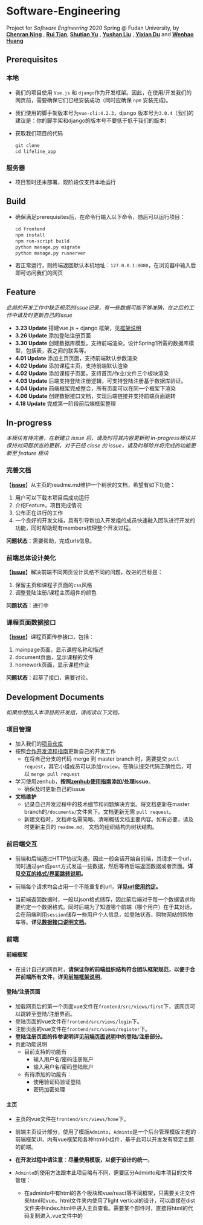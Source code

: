 # Software-Engineering

 Project for *Software Engineering* 2020 Spring @ Fudan University, by [**Chenran Ning**](< https://github.com/chty627 >) , [**Rui Tian**](<https://github.com/Stephyuka>), [**Shutian Yu**](<https://github.com/ystttttt>) , [**Yushan Liu**](<https://github.com/613lys>) , [**Yixian Du**](<https://github.com/Riki-Du>) and [**Wenhao Huang**](<https://github.com/EZ-hwh>)



## Prerequisites

### 本地

- 我们的项目使用 `Vue.js` 和 `django`作为开发框架。因此，在使用/开发我们的网页前，需要确保它们已经安装成功（同时应确保 `npm` 安装完成)。

- 我们使用的脚手架版本号为`vue-cli:4.2.3`，django 版本号为`3.0.4`（我们的建议是：你的脚手架和django的版本号不要低于低于我们的版本）

- 获取我们项目的代码

  ```shell
  git clone
  cd lifeline_app
  ```

### 服务器

- 项目暂时还未部署，现阶段仅支持本地运行



## Build

- 确保满足prerequisites后，在命令行输入以下命令，随后可以运行项目：

  ```shell
  cd frontend
  npm install
  npm run-script build
  python manage.py migrate
  python manage.py rusnerver
  ```

- 若正常运行，则终端返回默认本机地址：`127.0.0.1:8080`，在浏览器中输入后即可访问我们的网页



## Feature

*此前的开发工作中缺乏规范的issue记录，有一些数据可能不够准确，在之后的工作中请及时更新自己的issue*

- **3.23 Update** 搭建vue.js + django 框架，见[框架说明](documents/项目框架.md)
- **3.26 Update** 添加登陆注册页面
- **3.30 Update** 创建数据库模型，支持前端渲染，设计Spring1所需的数据库模型，包括表，表之间的联系等。
- **4.01 Update** 添加主页页面，支持前端默认参数渲染
- **4.02 Update** 添加课程主页，支持前端默认渲染
- **4.02 Update** 添加课程子页面，支持首页/作业/文件三个板块渲染
- **4.03 Update** 后端支持登陆注册逻辑，可支持登陆注册基于数据库验证。
- **4.04 Update** 前端框架完成整合，所有页面可以在同一个框架下渲染
- **4.06 Update** 创建数据接口文档，实现后端链接并支持前端页面跳转
- **4.18 Update** 完成第一阶段前后端框架整理



## In-progress

*本板块有待完善，在新建立 issue 后，请及时将其内容更新到 in-progress板块并保持对问题状态的更新，对于已经 close 的 issue，请及时移除并将完成的功能更新至 feature 板块*



### 完善文档

【[**issue**](https://github.com/EZ-hwh/Software-Engineering/issues/35)】从主页的readme.md维护一个树状的文档，希望有如下功能：

1. 用户可以下载本项目后成功运行
2. 介绍Feature，项目完成情况
3. 公布正在进行的工作
4. 一个良好的开发文档，具有引导新加入开发组的成员快速融入团队进行开发的功能，同时帮助现有members梳理整个开发过程。

**问题状态**：需要帮助，完成urls信息。


### 前端总体设计美化

【[**issue**](https://github.com/EZ-hwh/Software-Engineering/issues/36)】解决前端不同网页设计风格不同的问题，改进的目标是：

1. 保留主页和课程子页面的`css`风格
2. 调整登陆注册/课程主页组件的颜色

**问题状态**：进行中


### 课程页面数据接口

【[**issue**](https://github.com/EZ-hwh/Software-Engineering/issues/42)】课程页面传参接口，包括：

1. mainpage页面，显示课程名称和描述
2. document页面，显示课程的文件
3. homework页面，显示课程作业

**问题状态**：起草了接口，需要讨论。


## Development Documents

*如果你想加入本项目的开发组，请阅读以下文档。*



### 项目管理

- 加入我们的[项目仓库](https://github.com/EZ-hwh/Software-Engineering)
- 按照[合作开发流程指南](documents/开发流程.md)更新自己的开发工作
  - 在将自己分支的代码 merge 到 master branch 时，需要提交 `pull request`，其它小组成员可以添加`review`，在确认提交代码正确性后，可以 `merge pull request`
- 学习使用zenhub，**按照[zenhub使用指南](documents/zenhub指南.md)添加/处理issue**。
  - 确保及时更新自己的issue
- **文档维护**
  - 记录自己开发过程中的技术细节和问题解决方案。将文档更新在master branch的`/documents/`文件夹下。文档更新无需 `pull request`。
  - 新建文档时，文档命名需简略、清晰概括文档主要内容。如有必要，请及时更新主页的 `readme.md`， 文档的组织结构为树状结构。



### 前后端交互

- 前端和后端通过HTTP协议沟通，因此一般会话开始自前端，其请求一个url，同时通过`get`或`post`方式发送一些数据，然后等待后端返回数据或者页面。**详见[交互的格式/界面跳转说明](documents/前后端数据交互格式&界面转跳说明.md)。**

- 前端每个请求均会占用一个不能重复的url，**详见[url使用约定](documents/url接口.md)。**

- 当前端返回数据时，一般以json格式储存，因此前后端对于每一个数据请求均要约定一个数据格式。同时后端为了知道哪个前端（哪个用户）在于其对话，会在前端利用`session`储存一些用户个人信息，如登陆状态，购物网站的购物车等。**详见[数据接口说明文档](documents/数据接口.md)。**



### 前端

#### 前端框架

- 在设计自己的网页时，**请保证你的前端组织结构符合团队框架规范，以便于合并前端所有文件，详见[前端框架说明](documents/前端结构文档.md)**。



#### 登陆/注册页面

- 加载网页后的第一个页面vue文件在`frontend/src/views/first`下，该网页可以跳转至登陆/注册界面。
- 登陆页面的vue文件在`frontend/src/views/login`下。
- 注册页面的vue文件在`frontend/src/views/register`下。
- **登陆注册页面的传参说明详见[前端页面说明](documents/前端各页面说明.md)中的登陆/注册部分。**
- 页面功能说明
  - 目前支持的功能有
    - 输入用户名/密码注册账户
    - 输入用户名/密码登陆账户
  - 有待添加的功能有：
    - 使用验证码验证登陆
    - 密码加密处理



#### 主页

- 主页的vue文件在`frontend/src/views/home`下。

- 前端主页设计部分，使用了模版`Adminto`，`Adminto`是一个后台管理模版主题的前端框架UI，内有vue框架和各种html小组件，基于此可以开发发有特定主题的前端。
- **在开发过程中请注意**：**尽量使用模版，以便于设计的统一**。
- `Adminto`的使用方法跟本此项目略有不同，需要区分Adminto和本项目的文件管理：
  - 在adminto中有html的各个板块和vue/react等不同框架，只需要关注文件夹html和vue。html文件夹内使用了light vertical的设计，可以直接在dist文件夹中index.html中进入主页查看。需要某个部件时，直接将html的代码复制进入.vue文件中的<template>板块中，或者建立新的部件（如果有传参建议新建部件）。
  - component/home.vue是主页的显示部分。查看其中的html template可以看到<layout>部分，这个是页面的顶部和底部的两栏，需要时可以按同样方法接进去。
    component/calendar.vue和todolist.vue是主页的小部件，传参时需要通过这些文件进行。
  - **如何安装`Adminto`详见[前端模版说明](documents/前端模版.md)。**



#### 课程主页

- 课程主页的vue文件在`frontend/src/views/lessons`下。
- 网页设计主要使用`svg`，在后端传入数据之后可以相应地加载全部课程，**详见[前端页面说明](documents/前端各页面说明.md)中的课程主页部分。**
- 页面功能说明
  - 目前支持的功能有：
    - 可根据传入参数显示最多10门课程
  - 有待添加的功能有：
    - 课程预览时的动态效果
    - 根据学期分类对课程进行展示



#### 课程页面

- 课程页面的vue文件在`frontend/src/views/SingleCourse`下。
- **课程页面的技术细节详见[前端页面说明](documents/前端各页面说明.md)中的课程页面部分。**
- 页面功能说明
  - 主页：介绍课程内容和教师组织结构
  - 文件：发放PPT/作业
  - 作业：同学提交作业



### 后端

- **数据库模型**：我们现阶段的模型可由**ER图**描述如下，详见[数据库模型文档](documents/数据库模型.md)

  <img src="./documents/png/ER.jpg" style="zoom:60%;" />



### Reference & Tips
*以下是开发过程中参考的blog和开发成员自己写的tips*

- [pycharm小技巧](https://www.zhihu.com/question/37787004)

- [svg动画效果实例教程](https://www.html5tricks.com/18-svg-animations.html)



### 会议记录

- **Sprint1会议**：[会议记录](documents/Sprint1会议.md)



### 开发感想

 [Yixian Du](documents/工作记录-Du.md) 





